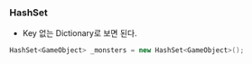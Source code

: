 ### HashSet

- Key 없는 Dictionary로 보면 된다.
```csharp
HashSet<GameObject> _monsters = new HashSet<GameObject>();
```
